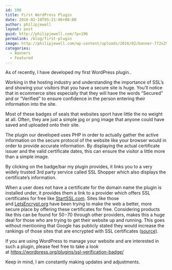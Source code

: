 ```yaml
---
id: 196
title: First WordPress Plugin
date: 2016-02-10T05:21:06+00:00
author: philipjewell
layout: post
guid: http://philipjewell.com/?p=196
permalink: /blog/first-plugin
image: http://philipjewell.com/wp-content/uploads/2016/02/banner-772x250.jpg
categories:
  - Banners
  - Featured
---
```

As of recently, I have developed my first WordPress plugin..

Working in the hosting industry and understanding the importance of SSL&#8217;s and showing your visitors that you have a secure site is huge. You&#8217;ll notice that in ecommerce sites especially that they will have the words &#8220;Secured&#8221; and or &#8220;Verified&#8221; to ensure confidence in the person entering their information into the site.

Most of these badges of seals that websites sport have little the no weight at all. Often, they are just a simple jpg or png image that anyone could have saved and uploaded onto their site.

The plugin our developed uses PHP in order to actually gather the active information on the secure protocol of the website like your browser would in order to provide accurate information. By displaying the actual certificate issuer and the valid certificate dates, this can ensure the visitor a little more than a simple image.

By clicking on the badge/bar my plugin provides, it links you to a very widely trusted 3rd party service called SSL Shopper which also displays the certificate&#8217;s information.

When a user does not have a certificate for the domain name the plugin is installed under, it provides them a link to a provider which offers SSL certificates for free like <a href="https://www.startssl.com/" target="_blank">StartSSL.com</a>. Sites like those and <a href="https://letsencrypt.org/" target="_blank">LetsEncrypt.org</a> have been trying to make the web a better, more secure place by offering these certificates for free. Considering products like this can be found for $50-$70 through other providers, makes this a huge deal for those who are trying to get their website up and running. This goes without mentioning that Google has publicly stated they would increase the rankings of those sites that are encrypted with SSL certificates (<a href="https://googlewebmastercentral.blogspot.com/2014/08/https-as-ranking-signal.html" target="_blank">source</a>).

If you are using WordPress to manage your website and are interested in such a plugin, please feel free to take a look at <https://wordpress.org/plugins/ssl-verification-badge/>

Keep in mind, I am constantly making updates and adjustments.  


<div class="github-widget" data-repo="philipjewell/ssl-verification-badge">
</div>